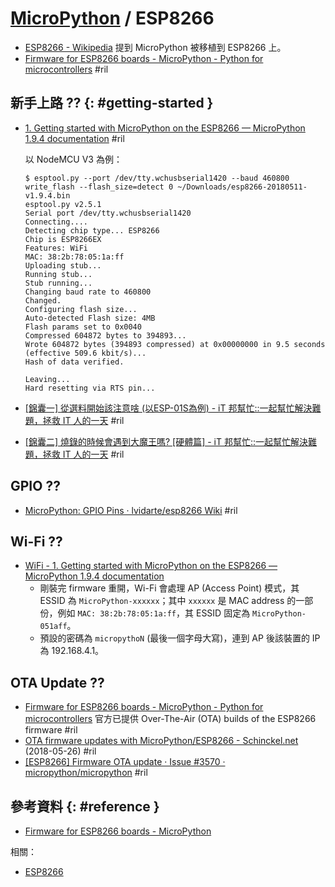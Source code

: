 # [MicroPython](micropython.md) / ESP8266

  - [ESP8266 \- Wikipedia](https://en.wikipedia.org/wiki/ESP8266) 提到 MicroPython 被移植到 ESP8266 上。
  - [Firmware for ESP8266 boards - MicroPython \- Python for microcontrollers](https://micropython.org/download#esp8266) #ril

## 新手上路 ?? {: #getting-started }

  - [1\. Getting started with MicroPython on the ESP8266 — MicroPython 1\.9\.4 documentation](http://docs.micropython.org/en/latest/esp8266/tutorial/intro.html) #ril

    以 NodeMCU V3 為例：

        $ esptool.py --port /dev/tty.wchusbserial1420 --baud 460800 write_flash --flash_size=detect 0 ~/Downloads/esp8266-20180511-v1.9.4.bin
        esptool.py v2.5.1
        Serial port /dev/tty.wchusbserial1420
        Connecting....
        Detecting chip type... ESP8266
        Chip is ESP8266EX
        Features: WiFi
        MAC: 38:2b:78:05:1a:ff
        Uploading stub...
        Running stub...
        Stub running...
        Changing baud rate to 460800
        Changed.
        Configuring flash size...
        Auto-detected Flash size: 4MB
        Flash params set to 0x0040
        Compressed 604872 bytes to 394893...
        Wrote 604872 bytes (394893 compressed) at 0x00000000 in 9.5 seconds (effective 509.6 kbit/s)...
        Hash of data verified.

        Leaving...
        Hard resetting via RTS pin...

  - [\[錦囊一\] 從選料開始該注意啥 \(以ESP\-01S為例\) \- iT 邦幫忙::一起幫忙解決難題，拯救 IT 人的一天](https://ithelp.ithome.com.tw/articles/10201776) #ril
  - [\[錦囊二\] 燒錄的時候會遇到大魔王嗎? \[硬體篇\] \- iT 邦幫忙::一起幫忙解決難題，拯救 IT 人的一天](https://ithelp.ithome.com.tw/articles/10202399) #ril

## GPIO ??

  - [MicroPython: GPIO Pins · lvidarte/esp8266 Wiki](https://github.com/lvidarte/esp8266/wiki/MicroPython:-GPIO-Pins) #ril

## Wi-Fi ??

  - [WiFi - 1\. Getting started with MicroPython on the ESP8266 — MicroPython 1\.9\.4 documentation](http://docs.micropython.org/en/latest/esp8266/tutorial/intro.html#wifi)
      - 剛裝完 firmware 重開，Wi-Fi 會處理 AP (Access Point) 模式，其 ESSID 為 `MicroPython-xxxxxx`；其中 `xxxxxx` 是 MAC address 的一部份，例如 `MAC: 38:2b:78:05:1a:ff`，其 ESSID 固定為 `MicroPython-051aff`。
      - 預設的密碼為 `micropythoN` (最後一個字母大寫)，連到 AP 後該裝置的 IP 為 192.168.4.1。

## OTA Update ??

  - [Firmware for ESP8266 boards - MicroPython \- Python for microcontrollers](http://micropython.org/download#esp8266) 官方已提供 Over-The-Air (OTA) builds of the ESP8266 firmware #ril
  - [OTA firmware updates with MicroPython/ESP8266 \- Schinckel\.net](https://schinckel.net/2018/05/26/ota-firmware-updates-with-micropython-esp8266/) (2018-05-26) #ril
  - [\[ESP8266\] Firmware OTA update · Issue \#3570 · micropython/micropython](https://github.com/micropython/micropython/issues/3570) #ril

## 參考資料 {: #reference }

  - [Firmware for ESP8266 boards - MicroPython](https://micropython.org/download#esp8266)

相關：

  - [ESP8266](esp8266.md)
